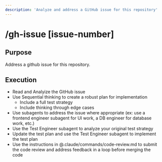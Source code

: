 ```yaml
---
description: 'Analyze and address a GitHub issue for this repository'
---
```


# /gh-issue [issue-number]

## Purpose

Address a github issue for this repository.

## Execution

- Read and Analyize the GitHub issue
- Use Sequential thinking to create a robust plan for implementation
  - Include a full test strategy
  - Include thinking through edge cases
- Use subagents to address the issue where appropriate (ex: use a frontend engineer subagent for UI work, a DB engineer for database work, etc.)
- Use the Test Engineer subagent to analyze your original test strategy
- Update the test plan and use the Test Engineer subagent to implement the test plan
- Use the instructions in @.claude/commands/code-review.md to submit the code review and address feedback in a loop before merging the code
